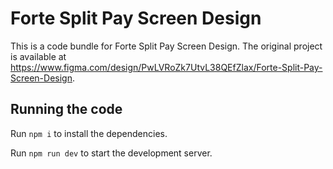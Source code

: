 
  # Forte Split Pay Screen Design

  This is a code bundle for Forte Split Pay Screen Design. The original project is available at https://www.figma.com/design/PwLVRoZk7UtvL38QEfZlax/Forte-Split-Pay-Screen-Design.

  ## Running the code

  Run `npm i` to install the dependencies.

  Run `npm run dev` to start the development server.
  
